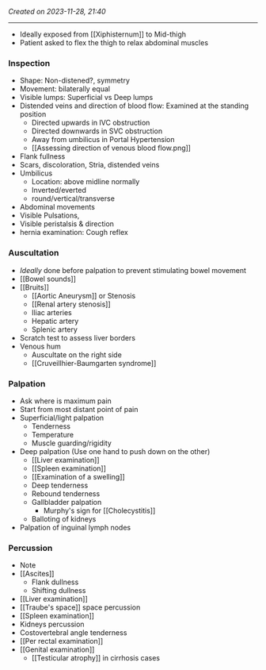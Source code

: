 *Created on 2023-11-28, 21:40* 

---
- Ideally exposed from [[Xiphisternum]] to Mid-thigh
- Patient asked to flex the thigh to relax abdominal muscles
### Inspection
- Shape: Non-distened?, symmetry  
- Movement: bilaterally equal
- Visible lumps: Superficial vs Deep lumps
- Distended veins and direction of blood flow: Examined at the standing position
	- Directed upwards in IVC obstruction
	- Directed downwards in SVC obstruction
	- Away from umbilicus in Portal Hypertension 
	- [[Assessing direction of venous blood flow.png]]
- Flank fullness
- Scars, discoloration, Stria, distended veins
- Umbilicus
	- Location: above midline normally 
	- Inverted/everted
	- round/vertical/transverse 
- Abdominal movements
- Visible Pulsations, 
- Visible peristalsis & direction 
- hernia examination: Cough reflex
### Auscultation 
- *Ideally* done before palpation to prevent stimulating bowel movement 
- [[Bowel sounds]] 
- [[Bruits]] 
	- [[Aortic Aneurysm]] or Stenosis
	- [[Renal artery stenosis]] 
	- Iliac arteries
	- Hepatic artery
	- Splenic artery 
- Scratch test to assess liver borders
- Venous hum
	- Auscultate on the right side
	- [[Cruveillhier-Baumgarten syndrome]]
### Palpation
- Ask where is maximum pain
- Start from most distant point of pain 
- Superficial/light palpation
	- Tenderness
	- Temperature
	- Muscle guarding/rigidity
- Deep palpation (Use one hand to push down on the other)
	- [[Liver examination]]
	- [[Spleen examination]] 
	- [[Examination of a swelling]] 
	- Deep tenderness 
	- Rebound tenderness
	- Gallbladder palpation
		- Murphy's sign for [[Cholecystitis]] 
	- Balloting of kidneys
- Palpation of inguinal lymph nodes

### Percussion
- Note 
- [[Ascites]] 
	- Flank dullness
	- Shifting dullness
- [[Liver examination]] 
- [[Traube's space]] space percussion 
- [[Spleen examination]] 
- Kidneys percussion
- Costovertebral angle tenderness
- [[Per rectal examination]] 
- [[Genital examination]]
	- [[Testicular atrophy]] in cirrhosis cases



